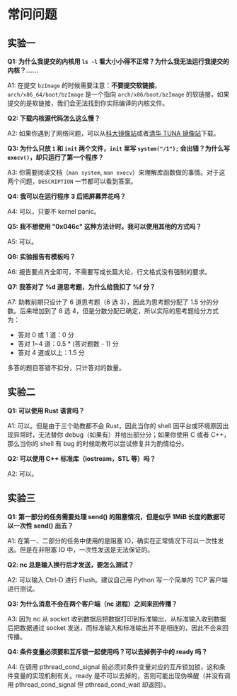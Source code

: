 # 常问问题

## 实验一

**Q1: 为什么我提交的内核用 `ls -l` 看大小小得不正常？为什么我无法运行我提交的内核？……**

A1: 在提交 `bzImage` 的时候需要注意：**不要提交软链接**。`arch/x86_64/boot/bzImage` 是一个指向 `arch/x86/boot/bzImage` 的软链接，如果提交的是软链接，我们会无法找到你实际编译的内核文件。

**Q2: 下载内核源代码怎么这么慢？**

A2: 如果你遇到了网络问题，可以从[科大镜像站](https://mirrors.ustc.edu.cn/kernel.org/linux/kernel/v5.x/linux-5.4.22.tar.xz)或者[清华 TUNA 镜像站](https://mirrors.tuna.tsinghua.edu.cn/kernel/v5.x/linux-5.4.22.tar.xz)下载。

**Q3: 为什么只放 `1` 和 `init` 两个文件，`init` 里写 `system("/1");` 会出错？为什么写 `execv()`，却只运行了第一个程序？**

A3: 你需要阅读文档（`man system`, `man execv`）来理解库函数做的事情。对于这两个问题，`DESCRIPTION` 一节都可以看到答案。

**Q4: 我可以在运行程序 3 后把屏幕弄花吗？**

A4: 可以，只要不 kernel panic。

**Q5: 我不想使用 "0x046c" 这种方法计时。我可以使用其他的方式吗？**

A5: 可以。

**Q6: 实验报告有模板吗？**

A6: 报告要点齐全即可，不需要写成长篇大论，行文格式没有强制的要求。

**Q7: 我答对了 %d 道思考题，为什么给我扣了 %f 分？**

A7: 助教前期只设计了 6 道思考题（6 选 3），因此为思考题分配了 1.5 分的分数。后来增加到了 8 选 4，但是分数分配已确定，所以实际的思考题给分方式为：

- 答对 0 或 1 道：0 分
- 答对 1~4 道：0.5 \* (答对题数 - 1) 分
- 答对 4 道或以上：1.5 分

多答的题目答错不扣分，只计答对的数量。

## 实验二

**Q1: 可以使用 Rust 语言吗？**

A1: 可以。但是由于三个助教都不会 Rust，因此当你的 shell 因平台或环境原因出现异常时，无法替你 debug（如果有）并给出部分分；如果你使用 C 或者 C++，那么当你的 shell 有 bug 的时候助教可以尝试修复并为酌情给分。

**Q2: 可以使用 C++ 标准库（iostream，STL 等）吗？**

A2: 可以。

## 实验三

**Q1: 第一部分的任务需要处理 send() 的阻塞情况，但是似乎 1MiB 长度的数据可以一次性 send() 出去？**

A1: 在第一、二部分的任务中使用的是阻塞 IO，确实在正常情况下可以一次性发送。但是在非阻塞 IO 中，一次性发送是无法保证的。

**Q2: nc 总是输入换行后才发送，要怎么测试？**

A2: 可以输入 Ctrl-D 进行 Flush。建议自己用 Python 写一个简单的 TCP 客户端进行测试。

**Q3: 为什么消息不会在两个客户端（nc 进程）之间来回传播？**

A3: 因为 nc 从 socket 收到数据后把数据打印到标准输出，从标准输入收到数据后把数据通过 socket 发送，而标准输入和标准输出并不是相连的，因此不会来回传播。

**Q4: 条件变量必须要和互斥锁一起使用吗？可以去掉例子中的 ready 吗？**

A4: 在调用 pthread_cond_signal 前必须对条件变量对应的互斥锁加锁，这和条件变量的实现机制有关。ready 是不可以去掉的，否则可能出现伪唤醒（并没有调用 pthread_cond_signal 但 pthread_cond_wait 却返回）。

